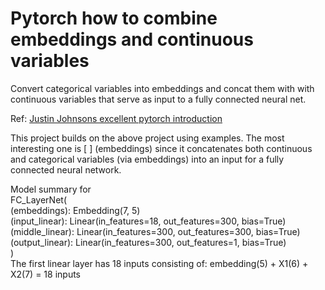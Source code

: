 # Pytorch how to combine embeddings and continuous variables
Convert categorical variables into embeddings and concat them with with continuous variables that serve as input to a fully connected neural net.

Ref: [Justin Johnsons excellent pytorch introduction ](https://github.com/jcjohnson/pytorch-examples)

This project builds on the above project using examples.  The most interesting one is [  ] (embeddings) since it concatenates both continuous and categorical variables (via embeddings) into an input for a fully connected neural network.  

Model summary for   
FC_LayerNet(<br>
   (embeddings): Embedding(7, 5)<br>
  (input_linear): Linear(in_features=18, out_features=300, bias=True)<br>
  (middle_linear): Linear(in_features=300, out_features=300, bias=True)<br>
  (output_linear): Linear(in_features=300, out_features=1, bias=True)<br>
)<br>
The first linear layer has 18 inputs consisting of:
embedding(5) + X1(6) + X2(7) = 18 inputs 
